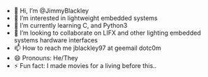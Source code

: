 - 👋 Hi, I’m @JimmyBlackley
- 👀 I’m interested in lightweight embedded systems
- 🌱 I’m currently learning C, and Python3
- 💞️ I’m looking to collaborate on LIFX and other lighting embedded systems hardware interfaces
- 📫 How to reach me jblackley97 at geemail dotc0m
- 😄 Pronouns: He/They
- ⚡ Fun fact: I made movies for a living before this.. 

<!---
JimmyBlackley/JimmyBlackley is a ✨ special ✨ repository because its `README.md` (this file) appears on your GitHub profile.
You can click the Preview link to take a look at your changes.
--->
